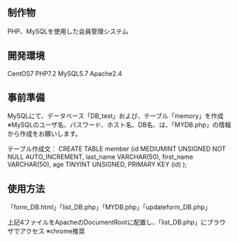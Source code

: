 ## 制作物
PHP、MySQLを使用した会員管理システム


## 開発環境
CentOS7 PHP7.2 MySQL5.7 Apache2.4


## 事前準備
MySQLにて、データベース「DB_test」および、テーブル「memory」を作成
※MySQLのユーザ名、パスワード、ホスト名、DB名、は、「MYDB.php」の情報から作成をお願いします。


テーブル作成文：
CREATE TABLE member (id MEDIUMINT UNSIGNED NOT NULL AUTO_INCREMENT, last_name VARCHAR(50), first_name VARCHAR(50), age TINYINT UNSIGNED, PRIMARY KEY (id) );


## 使用方法
「form_DB.html」「list_DB.php」「MYDB.php」「updateform_DB.php」


上記4ファイルをApacheのDocumentRootに配置し、「list_DB.php」にブラウザでアクセス ※chrome推奨
